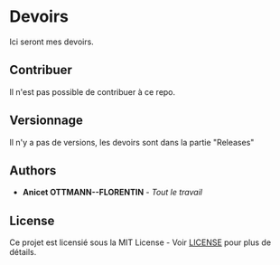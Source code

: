 # Devoirs

Ici seront mes devoirs.

## Contribuer

Il n'est pas possible de contribuer à ce repo.

## Versionnage

Il n'y a pas de versions, les devoirs sont dans la partie "Releases"

## Authors

* **Anicet OTTMANN--FLORENTIN** - *Tout le travail*

## License

Ce projet est licensié sous la MIT License - Voir [LICENSE](LICENSE) pour plus de détails.